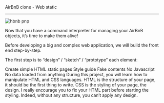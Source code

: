 AirBnB clone - Web static

------------------------------------------------------------
![hbnb pnp](https://github.com/Mosesomo/AirBnB_clone/assets/107793010/27e3e5e6-62a1-4f27-a594-aba763e64add)


Now that you have a command interpreter for managing your AirBnB objects, it’s time to make them alive!

Before developing a big and complex web application, we will build the front end step-by-step.

The first step is to “design” / “sketch” / “prototype” each element:

Create simple HTML static pages
Style guide
Fake contents
No Javascript
No data loaded from anything
During this project, you will learn how to manipulate HTML and CSS languages. HTML is the structure of your page, it should be the first thing to write. CSS is the styling of your page, the design. I really encourage you to fix your HTML part before starting the styling. Indeed, without any structure, you can’t apply any design.
